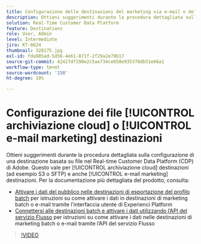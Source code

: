 ```yaml
---
title: Configurazione delle destinazioni del marketing via e-mail o dell’archiviazione cloud basata su file
description: Ottieni suggerimenti durante la procedura dettagliata sulla configurazione di una destinazione basata su file nel Real-Time CDP di Adobe. Questo vale per le destinazioni di archiviazione cloud (ad esempio S3 o SFTP) e anche per le destinazioni del marketing via e-mail.
solution: Real-Time Customer Data Platform
feature: Destinations
role: User, Admin
level: Intermediate
jira: KT-6624
thumbnail: 328175.jpg
exl-id: fda985ad-5d56-4e61-871f-2f29a2e79b17
source-git-commit: 42427df298e2c5ae734ce050e935378db51e66a1
workflow-type: tm+mt
source-wordcount: '158'
ht-degree: 10%

---
```


# Configurazione dei file [!UICONTROL archiviazione cloud] o [!UICONTROL e-mail marketing] destinazioni

Ottieni suggerimenti durante la procedura dettagliata sulla configurazione di una destinazione basata su file nel Real-time Customer Data Platform (CDP) di Adobe. Questo vale per [!UICONTROL archiviazione cloud] destinazioni (ad esempio S3 o SFTP) e anche [!UICONTROL e-mail marketing] destinazioni. Per la documentazione più dettagliata del prodotto, consulta:

* [Attivare i dati del pubblico nelle destinazioni di esportazione del profilo batch](https://experienceleague.adobe.com/docs/experience-platform/destinations/ui/activate/activate-batch-profile-destinations.html?lang=it) per istruzioni su come attivare i dati in destinazioni di marketing batch o e-mail tramite l’interfaccia utente di Experienci Platform
* [Connettersi alle destinazioni batch e attivare i dati utilizzando l’API del servizio Flusso](https://experienceleague.adobe.com/docs/experience-platform/destinations/api/connect-activate-batch-destinations.html) per istruzioni su come attivare i dati nelle destinazioni di marketing batch o e-mail tramite l’API del servizio Flusso

>[!VIDEO](https://video.tv.adobe.com/v/328175/?quality=12&learn=on)
